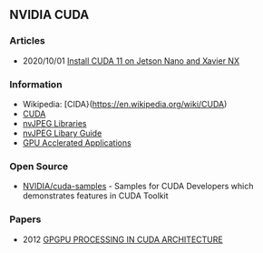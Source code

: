 ## NVIDIA CUDA


### Articles
- 2020/10/01 [Install CUDA 11 on Jetson Nano and Xavier NX](https://www.seeedstudio.com/blog/2020/07/29/install-cuda-11-on-jetson-nano-and-xavier-nx/)


### Information
- Wikipedia: [CIDA}(https://en.wikipedia.org/wiki/CUDA)
- [CUDA](http://www.popflock.com/learn?s=CUDA)
- [nvJPEG Libraries](https://developer.nvidia.com/nvjpeg)
- [nvJPEG Libary Guide](https://www.clear.rice.edu/comp422/resources/cuda/pdf/nvJPEG.pdf)
- [GPU Acclerated Applications](https://www.nvidia.com/content/dam/en-zz/Solutions/Data-Center/tesla-product-literature/gpu-applications-catalog.pdf)


### Open Source
- [NVIDIA/cuda-samples](https://github.com/NVIDIA/cuda-samples) - Samples for CUDA Developers which demonstrates features in CUDA Toolkit


### Papers
- 2012 [GPGPU PROCESSING IN CUDA ARCHITECTURE](https://arxiv.org/pdf/1202.4347.pdf)



